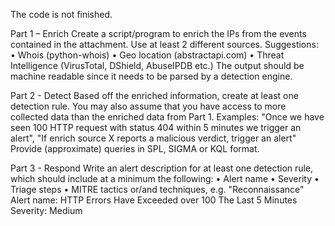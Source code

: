 The code is not finished.

Part 1 – Enrich
Create a script/program to enrich the IPs from the events contained in the attachment. Use at least 2
different sources.
Suggestions:
• Whois (python-whois)
• Geo location (abstractapi.com)
• Threat Intelligence (VirusTotal, DShield, AbuseIPDB etc.)
The output should be machine readable since it needs to be parsed by a detection engine.

Part 2 - Detect
Based off the enriched information, create at least one detection rule. You may also assume that you
have access to more collected data than the enriched data from Part 1.
Examples: "Once we have seen 100 HTTP request with status 404 within 5 minutes we trigger an
alert", "If enrich source X reports a malicious verdict, trigger an alert"
Provide (approximate) queries in SPL, SIGMA or KQL format.

Part 3 - Respond
Write an alert description for at least one
detection rule, which should include at a minimum the following:
• Alert name
• Severity
• Triage steps
• MITRE tactics or/and techniques, e.g. "Reconnaissance"
Alert name: HTTP Errors Have Exceeded over 100 The Last 5 Minutes
Severity: Medium


